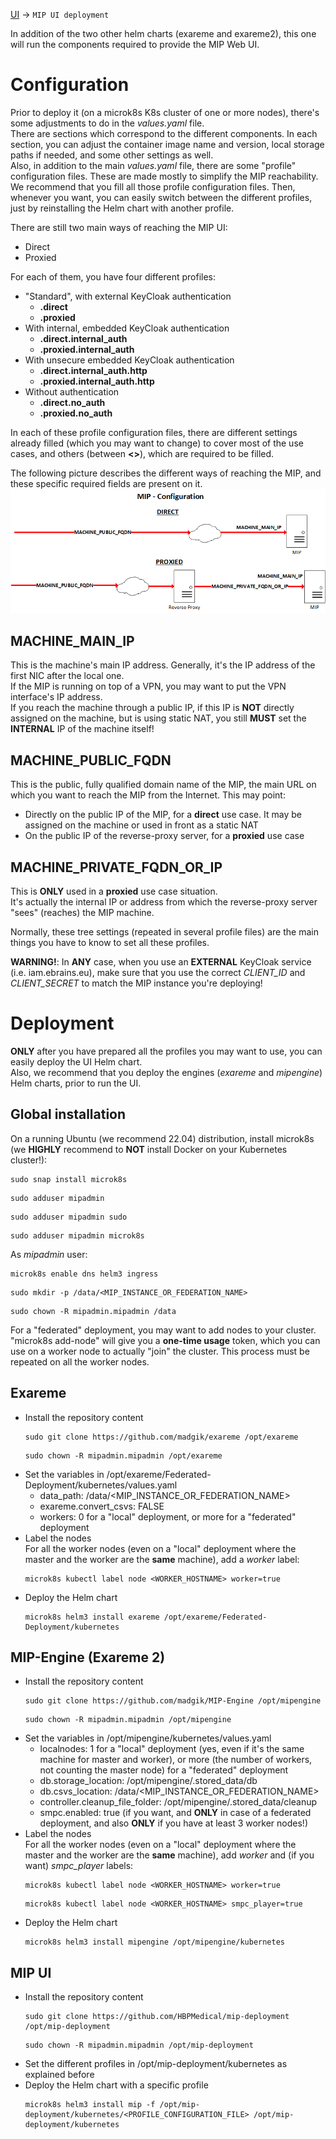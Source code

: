 [UI](../README.md#UI) -> `MIP UI deployment`

In addition of the two other helm charts (exareme and exareme2), this one will run the components required to provide the MIP Web UI.

# Configuration
Prior to deploy it (on a microk8s K8s cluster of one or more nodes), there's some adjustments to do in the *values.yaml* file.  
There are sections which correspond to the different components. In each section, you can adjust the container image name and version, local storage paths if needed, and some other settings as well.  
Also, in addition to the main *values.yaml* file, there are some "profile" configuration files. These are made mostly to simplify the MIP reachability.  
We recommend that you fill all those profile configuration files. Then, whenever you want, you can easily switch between the different profiles, just by reinstalling the Helm chart with another profile.

There are still two main ways of reaching the MIP UI:
* Direct
* Proxied

For each of them, you have four different profiles:
* "Standard", with external KeyCloak authentication
  * **.direct**
  * **.proxied**
* With internal, embedded KeyCloak authentication
  * **.direct.internal_auth**
  * **.proxied.internal_auth**
* With unsecure embedded KeyCloak authentication
  * **.direct.internal_auth.http**
  * **.proxied.internal_auth.http**
* Without authentication
  * **.direct.no_auth**
  * **.proxied.no_auth**

In each of these profile configuration files, there are different settings already filled (which you may want to change) to cover most of the use cases, and others (between **<>**), which are required to be filled.

The following picture describes the different ways of reaching the MIP, and these specific required fields are present on it.
![MIP Reachability Scheme](MIP_Configuration.png)

## MACHINE_MAIN_IP
This is the machine's main IP address. Generally, it's the IP address of the first NIC after the local one.  
If the MIP is running on top of a VPN, you may want to put the VPN interface's IP address.  
If you reach the machine through a public IP, if this IP is **NOT** directly assigned on the machine, but is using static NAT, you still **MUST** set the **INTERNAL** IP of the machine itself!

## MACHINE_PUBLIC_FQDN
This is the public, fully qualified domain name of the MIP, the main URL on which you want to reach the MIP from the Internet. This may point:
* Directly on the public IP of the MIP, for a **direct** use case. It may be assigned on the machine or used in front as a static NAT
* On the public IP of the reverse-proxy server, for a **proxied** use case

## MACHINE_PRIVATE_FQDN_OR_IP
This is **ONLY** used in a **proxied** use case situation.  
It's actually the internal IP or address from which the reverse-proxy server "sees" (reaches) the MIP machine.

Normally, these tree settings (repeated in several profile files) are the main things you have to know to set all these profiles.  

**WARNING!**: In **ANY** case, when you use an **EXTERNAL** KeyCloak service (i.e. iam.ebrains.eu), make sure that you use the correct *CLIENT_ID* and *CLIENT_SECRET* to match the MIP instance you're deploying!

# Deployment
**ONLY** after you have prepared all the profiles you may want to use, you can easily deploy the UI Helm chart.  
Also, we recommend that you deploy the engines (*exareme* and *mipengine*) Helm charts, prior to run the UI.

## Global installation
On a running Ubuntu (we recommend 22.04) distribution, install microk8s (we **HIGHLY** recommend to **NOT** install Docker on your Kubernetes cluster!):
```
sudo snap install microk8s
```
```
sudo adduser mipadmin
```
```
sudo adduser mipadmin sudo
```
```
sudo adduser mipadmin microk8s
```

As *mipadmin* user:
```
microk8s enable dns helm3 ingress
```
```
sudo mkdir -p /data/<MIP_INSTANCE_OR_FEDERATION_NAME>
```
```
sudo chown -R mipadmin.mipadmin /data
```

For a "federated" deployment, you may want to add nodes to your cluster. "microk8s add-node" will give you a **one-time usage** token, which you can use on a worker node to actually "join" the cluster. This process must be repeated on all the worker nodes.  

## Exareme
* Install the repository content
  ```
  sudo git clone https://github.com/madgik/exareme /opt/exareme
  ```
  ```
  sudo chown -R mipadmin.mipadmin /opt/exareme
  ```
* Set the variables in /opt/exareme/Federated-Deployment/kubernetes/values.yaml
  * data_path: /data/<MIP_INSTANCE_OR_FEDERATION_NAME>
  * exareme.convert_csvs: FALSE
  * workers: 0 for a "local" deployment, or more for a "federated" deployment
* Label the nodes  
  For all the worker nodes (even on a "local" deployment where the master and the worker are the **same** machine), add a *worker* label:
  ```
  microk8s kubectl label node <WORKER_HOSTNAME> worker=true
  ```
* Deploy the Helm chart
  ```
  microk8s helm3 install exareme /opt/exareme/Federated-Deployment/kubernetes
  ```

## MIP-Engine (Exareme 2)
* Install the repository content
  ```
  sudo git clone https://github.com/madgik/MIP-Engine /opt/mipengine
  ```
  ```
  sudo chown -R mipadmin.mipadmin /opt/mipengine
  ```
* Set the variables in /opt/mipengine/kubernetes/values.yaml
  * localnodes: 1 for a "local" deployment (yes, even if it's the same machine for master and worker), or more (the number of workers, not counting the master node) for a "federated" deployment
  * db.storage_location: /opt/mipengine/.stored_data/db
  * db.csvs_location: /data/<MIP_INSTANCE_OR_FEDERATION_NAME>
  * controller.cleanup_file_folder: /opt/mipengine/.stored_data/cleanup
  * smpc.enabled: true (if you want, and **ONLY** in case of a federated deployment, and also **ONLY** if you have at least 3 worker nodes!)
* Label the nodes  
  For all the worker nodes (even on a "local" deployment where the master and the worker are the **same** machine), add *worker* and (if you want) *smpc_player* labels:
  ```
  microk8s kubectl label node <WORKER_HOSTNAME> worker=true
  ```
  ```
  microk8s kubectl label node <WORKER_HOSTNAME> smpc_player=true
  ```
* Deploy the Helm chart
  ```
  microk8s helm3 install mipengine /opt/mipengine/kubernetes
  ```

## MIP UI
* Install the repository content
  ```
  sudo git clone https://github.com/HBPMedical/mip-deployment /opt/mip-deployment
  ```
  ```
  sudo chown -R mipadmin.mipadmin /opt/mip-deployment
  ```
* Set the different profiles in /opt/mip-deployment/kubernetes as explained before
* Deploy the Helm chart with a specific profile
  ```
  microk8s helm3 install mip -f /opt/mip-deployment/kubernetes/<PROFILE_CONFIGURATION_FILE> /opt/mip-deployment/kubernetes
  ```

